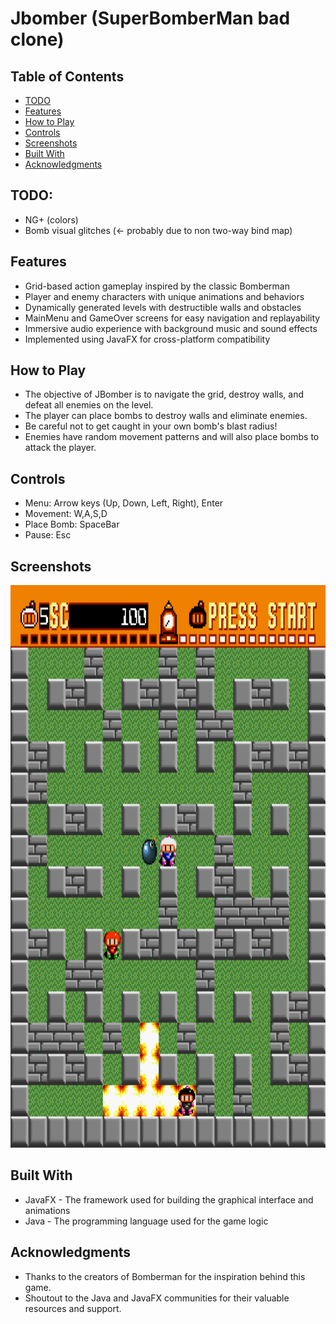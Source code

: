# Jbomber (SuperBomberMan bad clone)

## Table of Contents
- [TODO](#TODO)
- [Features](#features)
- [How to Play](#how-to-play)
- [Controls](#controls)
- [Screenshots](#screenshots)
- [Built With](#built-with)
- [Acknowledgments](#acknowledgments)


## TODO:
- NG+ (colors)
- Bomb visual glitches (<- probably due to non two-way bind map)

## Features

- Grid-based action gameplay inspired by the classic Bomberman
- Player and enemy characters with unique animations and behaviors
- Dynamically generated levels with destructible walls and obstacles
- MainMenu and GameOver screens for easy navigation and replayability
- Immersive audio experience with background music and sound effects
- Implemented using JavaFX for cross-platform compatibility

## How to Play

- The objective of JBomber is to navigate the grid, destroy walls, and defeat all enemies on the level.
- The player can place bombs to destroy walls and eliminate enemies.
- Be careful not to get caught in your own bomb's blast radius!
- Enemies have random movement patterns and will also place bombs to attack the player.

## Controls

- Menu: Arrow keys (Up, Down, Left, Right), Enter
- Movement: W,A,S,D
- Place Bomb: SpaceBar
- Pause: Esc

## Screenshots

<img src="src/resources/readme-img.png" alt="gameplayScreenshot" width="850" height="900">


## Built With

- JavaFX - The framework used for building the graphical interface and animations
- Java - The programming language used for the game logic

## Acknowledgments

- Thanks to the creators of Bomberman for the inspiration behind this game.
- Shoutout to the Java and JavaFX communities for their valuable resources and support.